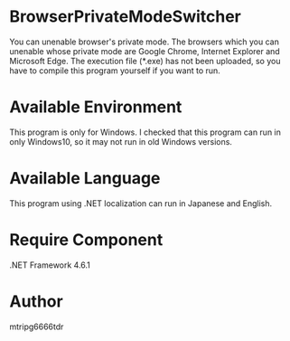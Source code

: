 # BrowserPrivateModeSwitcher
 You can unenable browser's private mode.
 The browsers which you can unenable whose private mode are Google Chrome, Internet Explorer and Microsoft Edge.
 The execution file (*.exe) has not been uploaded, so you have to compile this program yourself if you want to run.

# Available Environment
 This program is only for Windows.
 I checked that this program can run in only Windows10, so it may not run in old Windows versions.

# Available Language
 This program using .NET localization can run in Japanese and English.

# Require Component
 .NET Framework 4.6.1

# Author
 mtripg6666tdr
